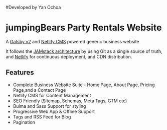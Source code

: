 #Developed by Yan Ochoa

# jumpingBears Party Rentals Website

A [Gatsby v2](https://www.gatsbyjs.org/) and [Netlify CMS](https://www.netlifycms.org) powered generic business website

It follows the [JAMstack architecture](https://jamstack.org) by using Git as a single source of truth, and [Netlify](https://www.netlify.com) for continuous deployment, and CDN distribution.

## Features

- Complete Business Website Suite - Home Page, About Page, Pricing Page,and a Contact Page
- Netlify CMS for Content Management
- SEO Friendly (Sitemap, Schemas, Meta Tags, GTM etc)
- Bulma and Sass Support for styling
- Progressive Web App & Offline Support
- Tags and RSS Feed for Blog
- Pagination
